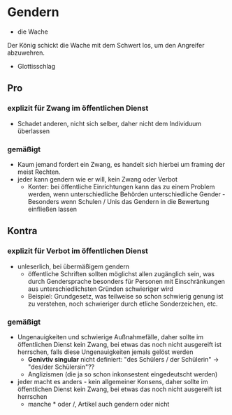 # Gendern

- die Wache

Der König schickt die Wache mit dem Schwert los, um den Angreifer abzuwehren.

- Glottisschlag

## Pro

### explizit für Zwang im öffentlichen Dienst

- Schadet anderen, nicht sich selber, daher nicht dem Individuum überlassen

### gemäßigt

- Kaum jemand fordert ein Zwang, es handelt sich hierbei um framing der meist Rechten.
- jeder kann gendern wie er will, kein Zwang oder Verbot
  - Konter: bei öffentliche Einrichtungen kann das zu einem Problem werden, wenn unterschiedliche Behörden unterschiedliche Gender
		  - Besonders wenn Schulen / Unis das Gendern in die Bewertung einfließen lassen

## Kontra 

### explizit für Verbot im öffentlichen Dienst

- unleserlich, bei übermäßigem gendern
	 - öffentliche Schriften sollten möglichst allen zugänglich sein, was durch Gendersprache besonders für Personen mit Einschränkungen aus unterschiedlichsten Gründen schwieriger wird
	 - Beispiel: Grundgesetz, was teilweise so schon schwierig genung ist zu verstehen, noch schwieriger durch etliche Sonderzeichen, etc.

### gemäßigt

- Ungenauigkeiten und schwierige Außnahmefälle, daher sollte im öffentlichen Dienst kein Zwang, bei etwas das noch nicht ausgereift ist herrschen, falls diese Ungenauigkeiten jemals gelöst werden
	 - **Genivtiv singular** nicht definiert: "des Schülers / der Schülerin" -> "des/der Schüler*s*in"??
	 - Anglizismen (die ja so schon inkonsestent eingedeutscht werden)
- jeder macht es anders - kein allgemeiner Konsens, daher sollte im öffentlichen Dienst kein Zwang, bei etwas das noch nicht ausgereift ist herrschen
	 - manche * oder /, Artikel auch gendern oder nicht
